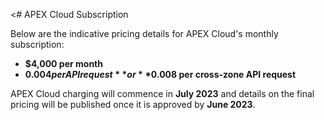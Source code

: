 <# APEX Cloud Subscription

Below are the indicative pricing details for APEX Cloud's monthly subscription:

- **$4,000 per month**  
- **$0.004 per API request** or **$0.008 per cross-zone API request**

APEX Cloud charging will commence in **July 2023** and details on the final pricing will be published once it is approved by **June 2023**.